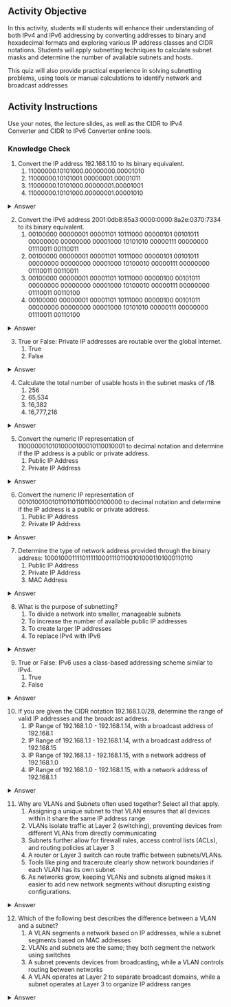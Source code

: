 ## Activity Objective

In this activity, students will students will enhance their understanding of both IPv4 and IPv6 addressing by converting addresses to binary and hexadecimal formats and exploring various IP address classes and CIDR notations. Students will apply subnetting techniques to calculate subnet masks and determine the number of available subnets and hosts.



This quiz will also provide practical experience in solving subnetting problems, using tools or manual calculations to identify network and broadcast addresses



## Activity Instructions

Use your notes, the lecture slides, as well as the CIDR to IPv4 Converter and CIDR to IPv6 Converter online tools.

### Knowledge Check

1. Convert the IP address 192.168.1.10 to its binary equivalent.
   1. 11000000.10101000.00000000.00001010
   2. 11000000.10101001.00000001.00001011
   3. 11000000.10101000.00000001.00001001
   4. 11000000.10101000.00000001.00001010
<details closed>
<summary>Answer</summary>
11000000.10101000.00000001.00001010
</details>

2. Convert the IPv6 address 2001:0db8:85a3:0000:0000:8a2e:0370:7334 to its binary equivalent.
   1. 00100000 00000001 00001101 10111000 00000101 00101011 00000000 00000000 00001000 10101010 00000111 00000000 01110011 00110011
   2. 00100000 00000001 00001101 10111000 00000101 00101011 00000000 00000000 00001000 10100010 00000111 00000000 01110011 00110011
   3. 00100000 00000001 00001101 10111000 00000100 00101011 00000000 00000000 00001000 10100010 00000111 00000000 01110011 00110100
   4. 00100000 00000001 00001101 10111000 00000100 00101011 00000000 00000000 00001000 10101010 00000111 00000000 01110011 00110100
<details closed>
<summary>Answer</summary>
00100000 00000001 00001101 10111000 00000100 00101011 00000000 00000000 00001000 10100010 00000111 00000000 01110011 00110100
</details>

3. True or False: Private IP addresses are routable over the global Internet.
   1. True
   2. False
<details closed>
<summary>Answer</summary>
False, private IP addresses are not routable over the global Internet. They are reserved for use within local networks (such as homes, schools, and businesses).

To communicate over the Internet, devices using private IP addresses must use a router with Network Address Translation (NAT), which translates the private IP to a public IP.
</details>

4. Calculate the total number of usable hosts in the subnet masks of /18.
   1. 256
   2. 65,534
   3. 16,382
   4. 16,777,216
<details closed>
<summary>Answer</summary>
Number of hosts = 2^14  - 2 = 16,384 − 2 = 16,382 usable host addresses
</details>


5. Convert the numeric IP representation of 11000000101010000100010110010001 to decimal notation and determine if the IP address is a public or private address. 
   1. Public IP Address
   2. Private IP Address
<details closed>
<summary>Answer</summary>
192.168.69.145 falls within the 192.168.x.x range, thus it is a Private IP Address.
</details>

6. Convert the numeric IP representation of 00101001001011011011011000100000 to decimal notation and determine if the IP address is a public or private address.
   1. Public IP Address
   2. Private IP Address
<details closed>
<summary>Answer</summary>
Since 41.45.182.32 is not within the reserved private IP ranges, it is a public IP address
</details>

7. Determine the type of network address provided through the binary address: 100010001111011111000111011001010001101000110110
   1. Public IP Address
   2. Private IP Address
   3. MAC Address
<details closed>
<summary>Answer</summary>
The binary string has 48 bits, which means this is likely a MAC address, not an IP address. IPv4 uses 32 bits, and IPv6 uses 128 bits.
</details>

8. What is the purpose of subnetting?
   1. To divide a network into smaller, manageable subnets
   2. To increase the number of available public IP addresses
   3. To create larger IP addresses
   4. To replace IPv4 with IPv6
<details closed>
<summary>Answer</summary>
To divide a network into smaller, manageable subnets
</details>

9. True or False: IPv6 uses a class-based addressing scheme similar to IPv4.
   1. True
   2. False
<details closed>
<summary>Answer</summary>
IPv6 does not use a class-based addressing scheme like IPv4 did (with Class A, B, C, etc.). Instead, IPv6 uses a classless addressing system where addresses are assigned based on prefix lengths, similar to CIDR notation in modern IPv4 networks.
</details>

10. If you are given the CIDR notation 192.168.1.0/28, determine the range of valid IP addresses and the broadcast address.
      1. IP Range of 192.168.1.0 - 192.168.1.14, with a broadcast address of 192.168.1
      2. IP Range of 192.168.1.1 - 192.168.1.14, with a broadcast address of 192.168.15
      3. IP Range of 192.168.1.1 - 192.168.1.15, with a network address of 192.168.1.0
      4. IP Range of 192.168.1.0 - 192.168.1.15, with a network address of 192.168.1.1
<details closed>
<summary>Answer</summary>
In a /28 subnet, 192.168.1.0 is the network address, 192.168.1.15 is the broadcast address, and the valid usable IPs are 192.168.1.1 through 192.168.1.14.
</details>

11. Why are VLANs and Subnets often used together? Select all that apply.
      1. Assigning a unique subnet to that VLAN ensures that all devices within it share the same IP address range
      2. VLANs isolate traffic at Layer 2 (switching), preventing devices from different VLANs from directly communicating
      3. Subnets further allow for firewall rules, access control lists (ACLs), and routing policies at Layer 3
      4. A router or Layer 3 switch can route traffic between subnets/VLANs.
      5. Tools like ping and traceroute clearly show network boundaries if each VLAN has its own subnet
      6. As networks grow, keeping VLANs and subnets aligned makes it easier to add new network segments without disrupting existing configurations. 
<details closed>
<summary>Answer</summary>
VLANs and subnets are often used together because they provide both Layer 2 and Layer 3 network segmentation. Using a unique subnet for each VLAN keeps devices organized by IP range and makes it easier to manage, secure, and scale the network. VLANs isolate traffic within a switch, while subnets allow for routing, firewall rules, and access controls between VLANs. This setup also makes tools like ping and traceroute more effective for troubleshooting, and as the network grows, it’s easier to add new segments without disrupting what's already in place.
</details>

12. Which of the following best describes the difference between a VLAN and a subnet?
      1. A VLAN segments a network based on IP addresses, while a subnet segments based on MAC addresses
      2. VLANs and subnets are the same; they both segment the network using switches
      3. A subnet prevents devices from broadcasting, while a VLAN controls routing between networks
      4. A VLAN operates at Layer 2 to separate broadcast domains, while a subnet operates at Layer 3 to organize IP address ranges
<details closed>
<summary>Answer</summary>
A VLAN operates at Layer 2 to separate broadcast domains, while a subnet operates at Layer 3 to organize IP address ranges
</details>
